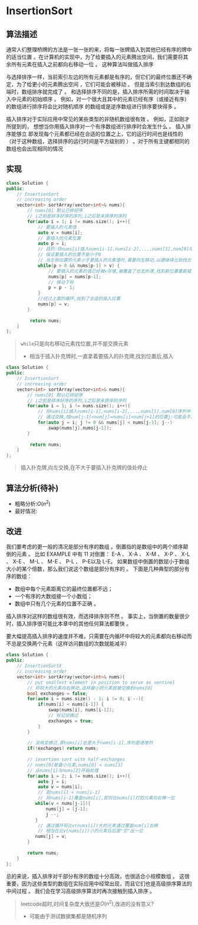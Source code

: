 # InsertionSort

## 算法描述

通常人们整理桥牌的方法是一张一张的来，将每一张牌插入到其他已经有序的牌中的适当位置 。在计算机的实现中，为了给要插入的元素腾出空间，我们需要将其余所有元素在插入之前都向右移动一位 。 这种算法叫做插入排序 

与选择排序一样，当前索引左边的所有元素都是有序的，但它们的最终位置还不确定，为了给更小的元素腾出空间 ，它们可能会被移动 。 但是当索引到达数组的右端时，数组排序就完成了 。
和选择排序不同的是，插入排序所需的时间取决于输入中元素的初始顺序 。 例如，对一个很大且其中的元素已经有序（或接近有序）的数组进行排序将会比对随机顺序 的数组或是逆序数组进行排序要快得多 。

插入排序对于实际应用中常见的某些类型的非随机数组很有效 。 例如，正如刚才所提到的， 想想当你用插入排序对一个有序数组进行排序时会发生什么 。 插入排序能够立 即发现每个元素都已经在合适的位置之上，它的运行时间也是线性的（对于这种数组，选择排序的运行时间是平方级别的 ） 。对于所有主键都相同的数组也会出现相同的情况  



## 实现

```C++
class Solution {
public:
    // InsertionSort
    // increasing order
    vector<int> sortArray(vector<int>& nums){
        // nums[0] 默认已排好序
        // i之前是排序好序的序列,i之后是未排序的序列
        for(auto i = 1; i != nums.size(); i++){ 
            // 要插入的元素值
			auto v = nums[i]; 
            // 要插入的元素位置
            auto p = i; 
            // 目的:将nums[i]插入nums[i-1],nums[i-2],...,nums[1],num[0]序列中
            // 保证要插入的位置不能小于0
            // 当左侧位置的元素小于要插入的元素值时,需要向左移动,以便继续比较找合适的位置插入
            while(p > 0 && nums[p-1] > v) {
                // 要插入的元素的值已经被v存储,被覆盖了也无所谓,找到新位置重新赋值即可
                nums[p] = nums[p-1];
                // 移动下标
                p = p - 1;
            }
            //经过上面的循环,找到了合适的插入位置
            nums[p] = v;
        }
    
         return nums;
    }
};
```
> `while`只是向右移动元素找位置,并不是交换元素
>
> - 相当于插入扑克牌时,一直拿着要插入的扑克牌,找到位置后,插入

```C++
class Solution {
public:
    // InsertionSort
    // increasing order
    vector<int> sortArray(vector<int>& nums){
        // nums[0] 默认已排好序
        // i之前是排序好序的序列,i之后是未排序的序列
        for(auto i = 1; i != nums.size(); i++){ 
            // 将nums[i]插入nums[i-1],nums[i-2],...,nums[1],num[0]序列中
            // 通过交换,找num[j-1]<num[j]=nums[i]<num[j+1]的位置j;可能会不止一次的交换
            for(auto j = i; j != 0 && nums[j] < nums[j-1]; j--)
                swap(nums[j],nums[j-1]);
        }
    
         return nums;
    }
};
```

> 插入扑克牌,向左交换,在不大于要插入扑克牌的值处停止

## 算法分析(待补)

- 粗略分析:$O(n^2)$
- 最好情况:

## 改进

我们要考虑的更一般的清况是部分有序的数组 。倒置指的是数组中的两个顺序颠倒的元素 。 比如 EXAMPLE 中有 11 对倒置： E-A 、 X-A 、 X-M 、 X-P 、 X-L 、 X-E 、 M-L 、 M-E 、 P-L 、 P-E以及 L-E。 如果数组中倒置的数屈小于数组大小的某个倍数，那么我们说这个数组是部分有序的 。
下面是几种典型的部分有序的数组：

- 数组中每个元素距离它的最终位置都不远；
- 一个有序的大数组接一个小数组；
- 数组中只有几个元素的位置不正确 。

插入排序对这样的数组很有效，而选择排序则不然 。 事实上，当倒置的数量很少时，插入排序很可能比本章中的其他任何算法都要快 。 

要大幅提高插入排序的速度并不难，只需要在内循环中将较大的元素都向右移动而不总是交换两个元素（这样访问数组的次数就能减半）  

```C++
class Solution {
public:
    // InsertionSortX
    // increasing order
    vector<int> sortArray(vector<int>& nums){
        // put smallest element in position to serve as sentinel
        // 将较大的元素向右移动,这样最小的元素就被交换到nums[0]
	    bool exchanges = false;
     	for(auto i = nums.size() - 1; i != 0; i --){
            if(nums[i] < nums[i-1]) {
                swap(nums[i], nums[i-1]);
                // 标记交换过
                exchanges = true;
            }            
        }
		
        // 没有交换过,即nums[i]总是大于nums[i-1],序列是递增的
        if(!exchanges) return nums;
        
        // insertion sort with half-exchanges
        // nums[0]是最小元素,nums[0] < nums[1]
        // 从nums[1]与nums[2]开始处理
        for(auto i = 2; i != nums.size(); i++){
            auto j = i;
            auto v = nums[i];
            // 若nums[i] < nums[i-1]
            // 将nums[i-1]覆盖nums[i],即将比nums[i]打的元素向右移一位
		   while(v < nums[j-1]){ 
               nums[j] = [j-1]; 
               j --;
           }
            // 通过循环将比v(nums[i])大的元素通过覆盖num[i]右移
            // 相当在比v(nums[i])小的元素后后面"空"出一位
           nums[j] = v;
        }
        
    	return nums;
    }
};
```

总的来说，插入排序对千部分有序的数组十分高效，也很适合小规模数组 。 这很重要，因为这些类型的数组在实际应用中经常出现，而且它们也是高级排序算法的中间过程 。 我们会在学习高级排序算法时再次接触到插入排序 。   

> leetcode超时,时间复杂度大致还是$O(n^2)$,改进的没有意义?
>
> - 可能由于测试数据集都是随机序列
